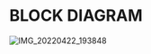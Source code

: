 # BLOCK DIAGRAM 
![IMG_20220422_193848](https://user-images.githubusercontent.com/101009876/164732022-7b078995-a4a2-41f6-8cc4-223cd4f07eb9.jpg)

